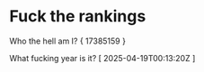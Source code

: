 # Fuck the rankings

Who the hell am I?
{ 17385159 }

What fucking year is it?
[ 2025-04-19T00:13:20Z ]
